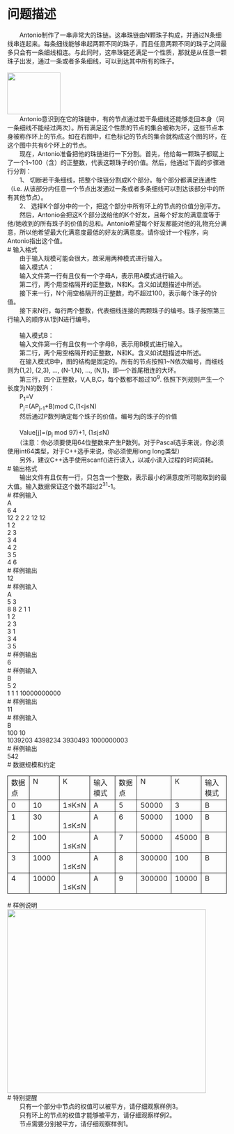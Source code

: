 <div id="pcont1" style="margin-top:20px; display:block;">

# 问题描述

<div class="pdcont">　　Antonio制作了一串非常大的珠链。这串珠链由N颗珠子构成，并通过N条细线串连起来。每条细线能够串起两颗不同的珠子，而且任意两颗不同的珠子之间最多只会有一条细线相连。与此同时，这串珠链还满足一个性质，那就是从任意一颗珠子出发，通过一条或者多条细线，可以到达其中所有的珠子。<br/>
<br/>
<img width="122" height="96" src="source/tsinsen/A1203/img/aHR0cDovL3d3dy50c2luc2VuLmNvbS9SZXF1aXJlRmlsZS5kbz9maWQ9NUpZZm4yeWg=.do"/><br/>
　　Antonio意识到在它的珠链中，有的节点通过若干条细线还能够走回本身（同一条细线不能经过两次）。所有满足这个性质的节点的集合被称为环，这些节点本身被称作环上的节点。如在右图中，红色标记的节点的集合就构成这个图的环，在这个图中共有6个环上的节点。<br/>
　　现在，Antonio准备把他的珠链进行一下分割。首先，他给每一颗珠子都赋上了一个1~100（含）的正整数，代表这颗珠子的价值。然后，他通过下面的步骤进行分割：<br/>
　　1、 切断若干条细线，把整个珠链分割成K个部分。每个部分都满足连通性（i.e. 从该部分内任意一个节点出发通过一条或者多条细线可以到达该部分中的所有其他节点）。<br/>
　　2、 选择K个部分中的一个，把这个部分中所有环上的节点的价值分别平方。<br/>
　　然后，Antonio会把这K个部分送给他的K个好友，且每个好友的满意度等于他/她收到的所有珠子的价值的总和。Antonio希望每个好友都能对他的礼物充分满意，所以他希望最大化满意度最低的好友的满意度。请你设计一个程序，向Antonio指出这个值。</div>
# 输入格式

<div class="pdcont">　　由于输入规模可能会很大，故采用两种模式进行输入。<br/>
　　输入模式A：<br/>
　　输入文件第一行有且仅有一个字母A，表示用A模式进行输入。<br/>
　　第二行，两个用空格隔开的正整数，N和K。含义如试题描述中所述。<br/>
　　接下来一行，N个用空格隔开的正整数，均不超过100，表示每个珠子的价值。<br/>
　　接下来N行，每行两个整数，代表细线连接的两颗珠子的编号。珠子按照第三行输入的顺序从1到N进行编号。<br/>
<br/>
　　输入模式B：<br/>
　　输入文件第一行有且仅有一个字母B，表示用B模式进行输入。<br/>
　　第二行，两个用空格隔开的正整数，N和K。含义如试题描述中所述。<br/>
　　在输入模式B中，图的结构是固定的。所有的节点按照1~N依次编号，而细线则为(1,2), (2,3), ..., (N-1,N), ..., (N,1)，即一个首尾相连的大环。<br/>
　　第三行，四个正整数，V,A,B,C，每个数都不超过10<sup>9</sup>. 依照下列规则产生一个长度为N的数列：<br/>
　　P<sub>1</sub>=V<br/>
　　P<sub>j</sub>=(AP<sub>j-1</sub>+B)mod C,(1&lt;j≤N)<br/>
　　然后通过P数列确定每个珠子的价值。编号为j的珠子的价值<br/>
<br/>
　　Value[j]=(p<sub>j</sub> mod 97)+1, (1≤j≤N)<br/>
　　（注意：你必须要使用64位整数来产生P数列。对于Pascal选手来说，你必须使用int64类型，对于C++选手来说，你必须使用long long类型）<br/>
　　另外，建议C++选手使用scanf()进行读入，以减小读入过程的时间消耗。</div>
# 输出格式

<div class="pdcont">　　输出文件有且仅有一行，只包含一个整数，表示最小的满意度所可能取到的最大值。输入数据保证这个数不超过2<sup>31</sup>-1。</div>
# 样例输入

<div class="pddata">A<br/>
6 4<br/>
12 2 2 2 12 12<br/>
1 2<br/>
2 3<br/>
3 4<br/>
4 2<br/>
3 5<br/>
4 6</div>
# 样例输出

<div class="pddata">12</div>
# 样例输入

<div class="pddata">A<br/>
5 3<br/>
8 8 2 1 1<br/>
1 2<br/>
2 3<br/>
3 1<br/>
3 4<br/>
3 5</div>
# 样例输出

<div class="pddata">6</div>
# 样例输入

<div class="pddata">B<br/>
5 2<br/>
1 1 1 10000000000</div>
# 样例输出

<div class="pddata">11</div>
# 样例输入

<div class="pddata">B<br/>
100 10<br/>
1039203 4398234 3930493 1000000003</div>
# 样例输出

<div class="pddata">542</div>
# 数据规模和约定

<div class="pdcont"><table cellspacing="0" cellpadding="2px" style="border-collapse:collapse;" class="table table-striped table-horver"><tbody><tr style="border:solid 1.0pt"><td valign="top" style="border:solid 1.0pt">数据点<br/>
</td><td valign="top" style="border:solid 1.0pt">N<br/>
</td><td valign="top" style="border:solid 1.0pt">K<br/>
</td><td valign="top" style="border:solid 1.0pt">输入模式<br/>
</td><td valign="top" style="border:solid 1.0pt">数据点<br/>
</td><td valign="top" style="border:solid 1.0pt">N<br/>
</td><td valign="top" style="border:solid 1.0pt">K<br/>
</td><td valign="top" style="border:solid 1.0pt">输入模式<br/>
</td></tr><tr style="border:solid 1.0pt"><td valign="top" style="border:solid 1.0pt">0<br/>
</td><td valign="top" style="border:solid 1.0pt">10<br/>
</td><td valign="top" style="border:solid 1.0pt">1≤K≤N<br/>
</td><td valign="top" style="border:solid 1.0pt">A<br/>
</td><td valign="top" style="border:solid 1.0pt">5<br/>
</td><td valign="top" style="border:solid 1.0pt">50000<br/>
</td><td valign="top" style="border:solid 1.0pt">3<br/>
</td><td valign="top" style="border:solid 1.0pt">B<br/>
</td></tr><tr style="border:solid 1.0pt"><td valign="top" style="border:solid 1.0pt">1<br/>
</td><td valign="top" style="border:solid 1.0pt">30<br/>
</td><td valign="top" style="border:solid 1.0pt"><br/>
1≤K≤N<br/>
</td><td valign="top" style="border:solid 1.0pt">A<br/>
</td><td valign="top" style="border:solid 1.0pt">6<br/>
</td><td valign="top" style="border:solid 1.0pt">50000<br/>
</td><td valign="top" style="border:solid 1.0pt">1000<br/>
</td><td valign="top" style="border:solid 1.0pt">B<br/>
</td></tr><tr style="border:solid 1.0pt"><td valign="top" style="border:solid 1.0pt">2<br/>
</td><td valign="top" style="border:solid 1.0pt">100<br/>
</td><td valign="top" style="border:solid 1.0pt"><br/>
1≤K≤N<br/>
</td><td valign="top" style="border:solid 1.0pt">A<br/>
</td><td valign="top" style="border:solid 1.0pt">7<br/>
</td><td valign="top" style="border:solid 1.0pt">50000<br/>
</td><td valign="top" style="border:solid 1.0pt">45000<br/>
</td><td valign="top" style="border:solid 1.0pt">B<br/>
</td></tr><tr style="border:solid 1.0pt"><td valign="top" style="border:solid 1.0pt">3<br/>
</td><td valign="top" style="border:solid 1.0pt">1000<br/>
</td><td valign="top" style="border:solid 1.0pt"><br/>
1≤K≤N<br/>
</td><td valign="top" style="border:solid 1.0pt">A<br/>
</td><td valign="top" style="border:solid 1.0pt">8<br/>
</td><td valign="top" style="border:solid 1.0pt">300000<br/>
</td><td valign="top" style="border:solid 1.0pt">100<br/>
</td><td valign="top" style="border:solid 1.0pt">B<br/>
</td></tr><tr style="border:solid 1.0pt"><td valign="top" style="border:solid 1.0pt">4<br/>
</td><td valign="top" style="border:solid 1.0pt">10000<br/>
</td><td valign="top" style="border:solid 1.0pt"><br/>
1≤K≤N<br/>
</td><td valign="top" style="border:solid 1.0pt">A<br/>
</td><td valign="top" style="border:solid 1.0pt">9<br/>
</td><td valign="top" style="border:solid 1.0pt">300000<br/>
</td><td valign="top" style="border:solid 1.0pt">10000<br/>
</td><td valign="top" style="border:solid 1.0pt">B<br/>
</td></tr></tbody></table></div>
# 样例说明

<div class="pdcont"><img width="456" height="422" src="source/tsinsen/A1203/img/aHR0cDovL3d3dy50c2luc2VuLmNvbS9SZXF1aXJlRmlsZS5kbz9maWQ9OW1iR0hER0E=.do"/></div>
# 特别提醒

<div class="pdcont">　　只有一个部分中节点的权值可以被平方，请仔细观察样例3。<br/>
　　只有环上的节点的权值才能够被平方，请仔细观察样例2。<br/>
　　节点需要分别被平方，请仔细观察样例1。</div>

</div>